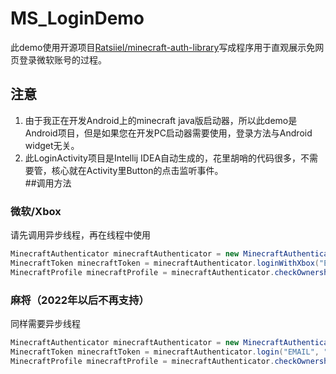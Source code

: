 # MS_LoginDemo
此demo使用开源项目[Ratsiiel/minecraft-auth-library](https://github.com/Ratsiiel/minecraft-auth-library)写成程序用于直观展示免网页登录微软账号的过程。  
## 注意
1. 由于我正在开发Android上的minecraft java版启动器，所以此demo是Android项目，但是如果您在开发PC启动器需要使用，登录方法与Android widget无关。  
2. 此LoginActivity项目是Intellij IDEA自动生成的，花里胡哨的代码很多，不需要管，核心就在Activity里Button的点击监听事件。  
##调用方法
### 微软/Xbox
请先调用异步线程，再在线程中使用  
```java
MinecraftAuthenticator minecraftAuthenticator = new MinecraftAuthenticator();
MinecraftToken minecraftToken = minecraftAuthenticator.loginWithXbox("EMAIL", "PASSWORD");
MinecraftProfile minecraftProfile = minecraftAuthenticator.checkOwnership(minecraftToken);
```
### 麻将（2022年以后不再支持）
同样需要异步线程  
```java
MinecraftAuthenticator minecraftAuthenticator = new MinecraftAuthenticator();
MinecraftToken minecraftToken = minecraftAuthenticator.login("EMAIL", "PASSWORD");
MinecraftProfile minecraftProfile = minecraftAuthenticator.checkOwnership(minecraftToken);
```
